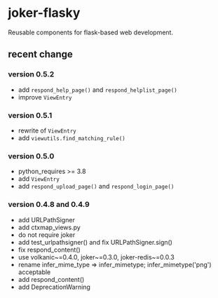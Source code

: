 joker-flasky
============

Reusable components for flask-based web development.


recent change
-------------

### version 0.5.2

- add `respond_help_page()` and `respond_helplist_page()`
- improve `ViewEntry`

### version 0.5.1

- rewrite of `ViewEntry`
- add `viewutils.find_matching_rule()`

### version 0.5.0

- python_requires >= 3.8
- add `ViewEntry`
- add `respond_upload_page()` and `respond_login_page()`

### version 0.4.8 and 0.4.9

- add URLPathSigner
- add ctxmap_views.py
- do not require joker
- add test_urlpathsigner() and fix URLPathSigner.sign()
- fix respond_content()
- use volkanic~=0.4.0, joker~=0.3.0, joker-redis~=0.0.3
- rename infer_mime_type => infer_mimetype; infer_mimetype('png') acceptable
- add respond_content()
- add DeprecationWarning

